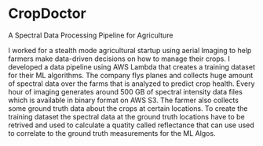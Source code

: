 # CropDoctor
A Spectral Data Processing Pipeline for Agriculture

I worked for a stealth mode agricultural startup using aerial Imaging to help farmers make data-driven decisions on how to manage their crops. I developed a data pipeline using AWS Lambda that creates a training dataset for their ML algorithms. The company flys planes and collects huge amount of spectral data over the farms that is analyzed to predict crop health. Every hour of imaging generates around 500 GB of spectral intensity data files which is available in binary format on AWS S3. The farmer also collects some ground truth data about the crops at certain locations. To create the training dataset the spectral data at the ground truth locations have to be retrived and used to calculate a quatity called reflectance that can use used to correlate to the ground truth measurements for the ML Algos. 
